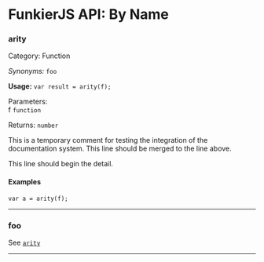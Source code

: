 # FunkierJS API: By Name #

### arity ###
Category: Function

*Synonyms:* `foo`

**Usage:** `var result = arity(f);`

Parameters:  
f `function`

Returns: `number`

This is a temporary comment for testing the integration of the documentation system.
This line should be merged to the line above.

This line should begin the detail.

#### Examples ####
    var a = arity(f);
***
### foo ###
See [`arity`](#arity)
***
